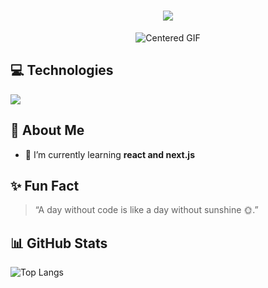 <h1 align="center">
    <img src="https://readme-typing-svg.herokuapp.com/?font=Righteous&size=35&color=f308a8&center=true&vCenter=true&width=500&height=70&duration=4000&lines=Hi+There!+👋;+I'm+Dipendu+Jana!;" />
</h1>
<!-- FF5733 -->
  <div align="center">
    <img src="https://media2.giphy.com/media/v1.Y2lkPTc5MGI3NjExNzluaHhoZGo3c2ppanNnMWQ5d2pncHl3cHN1OHp5bmJlbms1bzBtZiZlcD12MV9pbnRlcm5hbF9naWZfYnlfaWQmY3Q9Zw/G3H3U0fsmRfUY/giphy.webp" alt="Centered GIF">
</div>


## 💻 Technologies
 <a href="https://skillicons.dev">
    <img src="https://skillicons.dev/icons?i=html,css,js,react,next,tailwind,figma,cpp,git,mongodb&perline=10" />
  </a>


  ## 🚀 About Me
- 🌱 I’m currently learning **react and next.js**

## ✨ Fun Fact
> “A day without code is like a day without sunshine 🌞.”

## 📊 GitHub Stats

![Top Langs](https://github-readme-stats.vercel.app/api/top-langs/?username=DipenduJana&layout=compact&theme=radical)
